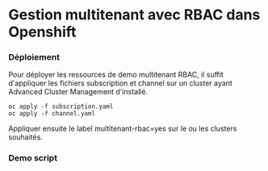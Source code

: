# Gestion multitenant avec RBAC dans Openshift


### Déploiement 

Pour déployer les ressources de demo multitenant RBAC, il suffit d'appliquer les fichiers subscription et channel sur un cluster ayant Advanced Cluster Management d'installé. 

``` 
oc apply -f subscription.yaml
oc apply -f channel.yaml
```

Appliquer ensuite le label multitenant-rbac=yes sur le ou les clusters souhaités. 

### Demo script


